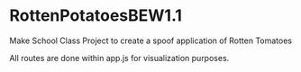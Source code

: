# RottenPotatoesBEW1.1
Make School Class Project to create a spoof application of Rotten Tomatoes

All routes are done within app.js for visualization purposes.
